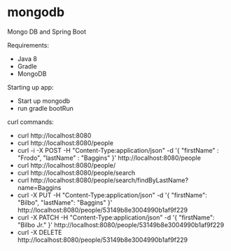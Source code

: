 # mongodb
Mongo DB and Spring Boot

Requirements:
- Java 8
- Gradle
- MongoDB

Starting up app:
- Start up mongodb
- run gradle bootRun

curl commands:
- curl http://localhost:8080
- curl http://localhost:8080/people
- curl -i -X POST -H "Content-Type:application/json" -d '{  "firstName" : "Frodo",  "lastName" : "Baggins" }' http://localhost:8080/people
- curl http://localhost:8080/people/<id>
- curl http://localhost:8080/people/search
- curl http://localhost:8080/people/search/findByLastName?name=Baggins
- curl -X PUT -H "Content-Type:application/json" -d '{ "firstName": "Bilbo", "lastName": "Baggins" }' http://localhost:8080/people/53149b8e3004990b1af9f229
- curl -X PATCH -H "Content-Type:application/json" -d '{ "firstName": "Bilbo Jr." }' http://localhost:8080/people/53149b8e3004990b1af9f229
- curl -X DELETE http://localhost:8080/people/53149b8e3004990b1af9f229
